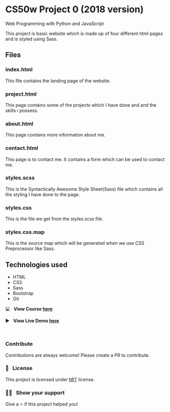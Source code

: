 # CS50w Project 0 (2018 version)

Web Programming with Python and JavaScript

This project is basic website which is made up of four different html pages and is styled using Sass.

## Files

### index.html

This file contains the landing page of the website.

### project.html
This page contains some of the projects which I have done and and the skills i possess.

### about.html

This page contains more information about me.

### contact.html

This page is to contact me. It contains a form which can be used to contact me.

### styles.scss

This is the Syntactically Awesome Style Sheet(Sass) file which contains all the styling I have done to the page.

### styles.css

This is the file we get from the styles.scss file.

### styles.css.map

This is the source map which will be generated when we use CSS Preprocessor like Sass.

## Technologies used

* HTML
* CSS
* Sass
* Bootstrap
* Git

:computer: &nbsp; **View Course [here](https://www.edx.org/course/cs50s-web-programming-with-python-and-javascript)**

:arrow_forward: &nbsp; **View Live Demo [here]()**

&nbsp;

### Contribute

Contributions are always welcome! Please create a PR to contribute.

### :pencil: &nbsp; License

This project is licensed under [MIT](https://opensource.org/licenses/MIT) license.

### :man_astronaut: &nbsp; Show your support

Give a ⭐️ if this project helped you!

